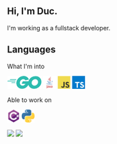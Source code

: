 ## Hi, I'm Duc.

I'm working as a fullstack developer.

## Languages

What I'm into

<code><img height="30" src="https://raw.githubusercontent.com/tminhduc2811/tminhduc2811/main/images/go.svg"></code>
<code><img height="30" src="https://raw.githubusercontent.com/tminhduc2811/tminhduc2811/main/images/java.svg"></code>
<code><img height="30" src="https://raw.githubusercontent.com/tminhduc2811/tminhduc2811/main/images/javascript.svg"></code>
<code><img height="30" src="https://raw.githubusercontent.com/tminhduc2811/tminhduc2811/main/images/typescript.svg"></code>

Able to work on

<code><img height="30" src="https://raw.githubusercontent.com/tminhduc2811/tminhduc2811/main/images/csharp.svg"></code>
<code><img height="30" src="https://raw.githubusercontent.com/tminhduc2811/tminhduc2811/main/images/python.svg"></code>

<div class="half">
  <a href="https://github.com/QC-L"><img src="https://github-readme-stats.vercel.app/api?username=tminhduc2811&title_color=1abc9c&icon_color=1abc9c&text_color=798795&bg_color=2c3e50"></img></a>
  <a href="https://github.com/QC-L"><img src="https://github-readme-stats.vercel.app/api/top-langs/?username=tminhduc2811&hide=Objective-C,shell,swift&title_color=1abc9c&icon_color=1abc9c&text_color=798795&bg_color=2c3e50" height="195"></img></a>
</div>
